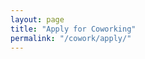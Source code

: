 ```yaml
---
layout: page
title: "Apply for Coworking"
permalink: "/cowork/apply/"
---
```


<script type="text/javascript" src="https://forms.zohopublic.com/tejpochiraju/form/ApplytoJaagaStartup/jsperma/1a5E80Hf0E4d6C604HM4B6dm2" id="ZFScript"></script>
